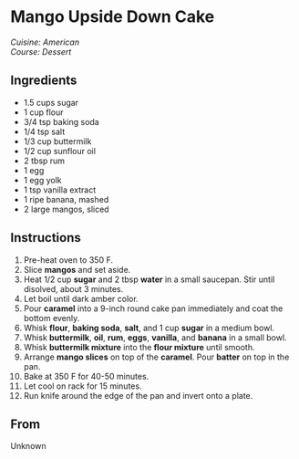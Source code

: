 # Mango Upside Down Cake

_Cuisine:  American_<br />
_Course:  Dessert_

## Ingredients

- 1.5 cups sugar
- 1 cup flour
- 3/4 tsp baking soda
- 1/4 tsp salt
- 1/3 cup buttermilk
- 1/2 cup sunflour oil
- 2 tbsp rum
- 1 egg
- 1 egg yolk
- 1 tsp vanilla extract
- 1 ripe banana, mashed
- 2 large mangos, sliced

## Instructions

1. Pre-heat oven to 350 F.
1. Slice **mangos** and set aside.
1. Heat 1/2 cup **sugar** and 2 tbsp **water** in a small saucepan.  Stir until disolved, about 3 minutes.
1. Let boil until dark amber color.
1. Pour **caramel** into a 9-inch round cake pan immediately and coat the bottom evenly.
1. Whisk **flour**, **baking soda**, **salt**, and 1 cup **sugar** in a medium bowl.
1. Whisk **buttermilk**, **oil**, **rum**, **eggs**, **vanilla**, and **banana** in a small bowl.
1. Whisk **buttermilk mixture** into the **flour mixture** until smooth.
1. Arrange **mango slices** on top of the **caramel**.  Pour **batter** on top in the pan.
1. Bake at 350 F for 40-50 minutes.
1. Let cool on rack for 15 minutes.
1. Run knife around the edge of the pan and invert onto a plate.

## From

Unknown